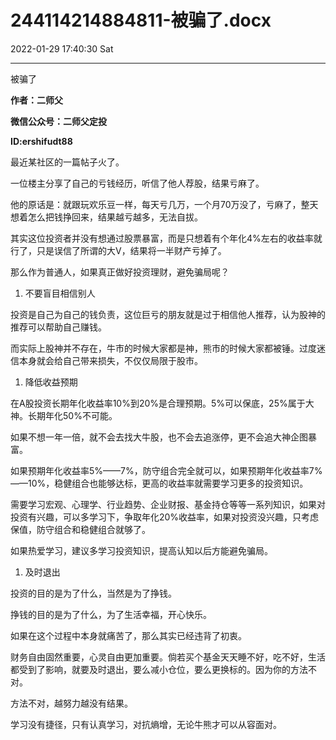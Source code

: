# 244114214884811-被骗了.docx

2022-01-29 17:40:30 Sat

----

被骗了

__作者：二师父__

__微信公众号：二师父定投__

__ID:ershifudt88__

最近某社区的一篇帖子火了。

一位楼主分享了自己的亏钱经历，听信了他人荐股，结果亏麻了。

他的原话是：就跟玩欢乐豆一样，每天亏几万，一个月70万没了，亏麻了，整天想着怎么把钱挣回来，结果越亏越多，无法自拔。

其实这位投资者并没有想通过股票暴富，而是只想着有个年化4%左右的收益率就行了，只是误信了所谓的大V，结果将一半财产亏掉了。

那么作为普通人，如果真正做好投资理财，避免骗局呢？

1. 不要盲目相信别人

投资是自己为自己的钱负责，这位巨亏的朋友就是过于相信他人推荐，认为股神的推荐可以帮助自己赚钱。

而实际上股神并不存在，牛市的时候大家都是神，熊市的时候大家都被锤。过度迷信本身就会给自己带来损失，不仅仅局限于股市。

1. 降低收益预期

在A股投资长期年化收益率10%到20%是合理预期。5%可以保底，25%属于大神。长期年化50%不可能。

如果不想一年一倍，就不会去找大牛股，也不会去追涨停，更不会追大神企图暴富。

如果预期年化收益率5%——7%，防守组合完全就可以，如果预期年化收益率7%——10%，稳健组合也能够达标，更高的收益率就需要学习更多的投资知识。

需要学习宏观、心理学、行业趋势、企业财报、基金持仓等等一系列知识，如果对投资有兴趣，可以多学习下，争取年化20%收益率，如果对投资没兴趣，只考虑保值，防守组合和稳健组合就够了。

如果热爱学习，建议多学习投资知识，提高认知以后方能避免骗局。

1. 及时退出

投资的目的是为了什么，当然是为了挣钱。

挣钱的目的是为了什么，为了生活幸福，开心快乐。

如果在这个过程中本身就痛苦了，那么其实已经违背了初衷。

财务自由固然重要，心灵自由更加重要。倘若买个基金天天睡不好，吃不好，生活都受到了影响，就要及时退出，要么减小仓位，要么更换标的。因为你的方法不对。

方法不对，越努力越没有结果。

学习没有捷径，只有认真学习，对抗熵增，无论牛熊才可以从容面对。

